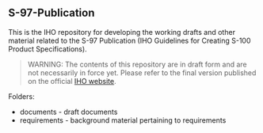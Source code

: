 ## S-97-Publication
This is the IHO repository for developing the working drafts and other material related to the S-97 Publication (IHO Guidelines for Creating S-100 Product Specifications).  

>WARNING: The contents of this repository are in draft form and are not necessarily in force yet.
>Please refer to the final version published on the official [IHO website](https://iho.int).

Folders: 
- documents - draft documents
- requirements - background material pertaining to requirements

